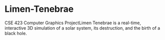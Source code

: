 # Limen-Tenebrae
CSE 423 Computer Graphics ProjectLimen Tenebrae is a real-time, interactive 3D simulation of a solar system, its destruction, and the birth of a black hole. 
